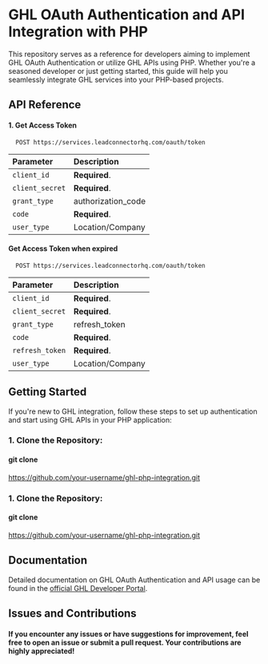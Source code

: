 
# GHL OAuth Authentication and API Integration with PHP

This repository serves as a reference for developers aiming to implement GHL OAuth Authentication or utilize GHL APIs using PHP. Whether you're a seasoned developer or just getting started, this guide will help you seamlessly integrate GHL services into your PHP-based projects.


## API Reference

#### 1. Get Access Token

```http
  POST https://services.leadconnectorhq.com/oauth/token
```

| Parameter | Description                |
| :-------- | :------------------------- |
| `client_id` | **Required**.|
| `client_secret` | **Required**.|
| `grant_type` | authorization_code|
| `code` | **Required**.|
| `user_type` | Location/Company |

#### Get Access Token when expired 

```http
  POST https://services.leadconnectorhq.com/oauth/token
```

| Parameter | Description                |
| :-------- | :------------------------- |
| `client_id` | **Required**.|
| `client_secret` | **Required**.|
| `grant_type` | refresh_token|
| `code` | **Required**.|
| `refresh_token` | **Required**.|
| `user_type` | Location/Company |


## Getting Started
If you're new to GHL integration, follow these steps to set up authentication and start using GHL APIs in your PHP application:
### 1. Clone the Repository:
#### git clone 
https://github.com/your-username/ghl-php-integration.git

### 1. Clone the Repository:
#### git clone 
https://github.com/your-username/ghl-php-integration.git

## Documentation
Detailed documentation on GHL OAuth Authentication and API usage can be found in the [official GHL Developer Portal](https://highlevel.stoplight.io/docs/integrations/a04191c0fabf9-authorization).

## Issues and Contributions
#### If you encounter any issues or have suggestions for improvement, feel free to open an issue or submit a pull request. Your contributions are highly appreciated!

